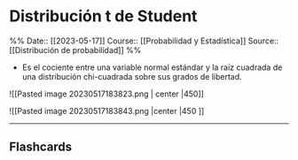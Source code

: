 # Distribución t de Student

%%
Date:: [[2023-05-17]]
Course:: [[Probabilidad y Estadística]]
Source:: [[Distribución de probabilidad]]
%%


- Es el cociente entre una variable normal estándar y la raíz cuadrada de una distribución chi-cuadrada sobre sus grados de libertad.

![[Pasted image 20230517183823.png | center |450]]

![[Pasted image 20230517183843.png |center |450 ]]

___
## Flashcards
